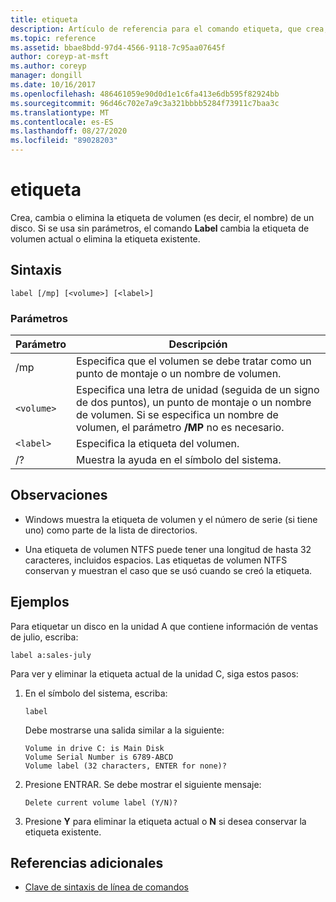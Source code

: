 ```yaml
---
title: etiqueta
description: Artículo de referencia para el comando etiqueta, que crea, cambia o elimina la etiqueta de volumen (es decir, el nombre) de un disco.
ms.topic: reference
ms.assetid: bbae8bdd-97d4-4566-9118-7c95aa07645f
author: coreyp-at-msft
ms.author: coreyp
manager: dongill
ms.date: 10/16/2017
ms.openlocfilehash: 486461059e90d0d1e1c6fa413e6db595f82924bb
ms.sourcegitcommit: 96d46c702e7a9c3a321bbbb5284f73911c7baa3c
ms.translationtype: MT
ms.contentlocale: es-ES
ms.lasthandoff: 08/27/2020
ms.locfileid: "89028203"
---
```

# <a name="label"></a>etiqueta

Crea, cambia o elimina la etiqueta de volumen (es decir, el nombre) de un disco. Si se usa sin parámetros, el comando **Label** cambia la etiqueta de volumen actual o elimina la etiqueta existente.

## <a name="syntax"></a>Sintaxis

```
label [/mp] [<volume>] [<label>]
```

### <a name="parameters"></a>Parámetros

| Parámetro | Descripción |
| --------- | ----------- |
| /mp | Especifica que el volumen se debe tratar como un punto de montaje o un nombre de volumen. |
| `<volume>` | Especifica una letra de unidad (seguida de un signo de dos puntos), un punto de montaje o un nombre de volumen. Si se especifica un nombre de volumen, el parámetro **/MP** no es necesario. |
| `<label>` | Especifica la etiqueta del volumen. |
| /? | Muestra la ayuda en el símbolo del sistema. |

## <a name="remarks"></a>Observaciones

- Windows muestra la etiqueta de volumen y el número de serie (si tiene uno) como parte de la lista de directorios.

- Una etiqueta de volumen NTFS puede tener una longitud de hasta 32 caracteres, incluidos espacios. Las etiquetas de volumen NTFS conservan y muestran el caso que se usó cuando se creó la etiqueta.

## <a name="examples"></a>Ejemplos

Para etiquetar un disco en la unidad A que contiene información de ventas de julio, escriba:

```
label a:sales-july
```

Para ver y eliminar la etiqueta actual de la unidad C, siga estos pasos:

1. En el símbolo del sistema, escriba:

   ```
   label
   ```

   Debe mostrarse una salida similar a la siguiente:

   ```
   Volume in drive C: is Main Disk
   Volume Serial Number is 6789-ABCD
   Volume label (32 characters, ENTER for none)?
   ```

2. Presione ENTRAR. Se debe mostrar el siguiente mensaje:

   ```
   Delete current volume label (Y/N)?
   ```

3. Presione **Y** para eliminar la etiqueta actual o **N** si desea conservar la etiqueta existente.

## <a name="additional-references"></a>Referencias adicionales

- [Clave de sintaxis de línea de comandos](command-line-syntax-key.md)